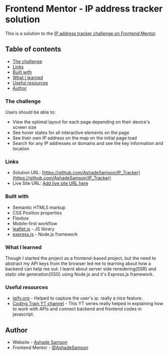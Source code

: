 # Frontend Mentor - IP address tracker solution

This is a solution to the [IP address tracker challenge on Frontend Mentor](https://www.frontendmentor.io/challenges/ip-address-tracker-I8-0yYAH0). 



## Table of contents

  - [The challenge](#the-challenge)
  - [Links](#links)
  - [Built with](#built-with)
  - [What I learned](#what-i-learned)
  - [Useful resources](#useful-resources)
  - [Author](#author)






### The challenge

Users should be able to:

- View the optimal layout for each page depending on their device's screen size
- See hover states for all interactive elements on the page
- See their own IP address on the map on the initial page load
- Search for any IP addresses or domains and see the key information and location







### Links

- Solution URL: [https://github.com/AshadeSamson/IP_Tracker](https://github.com/AshadeSamson/IP_Tracker)
- Live Site URL: [Add live site URL here](https://your-live-site-url.com)






### Built with

- Semantic HTML5 markup
- CSS Position properties
- Flexbox
- Mobile-first workflow
- [leaflet.js](https://leafletjs.com/) - JS library
- [express.js](https://www.npmjs.com/package/express) - Node.js framework







### What I learned

Though I started the project as a frontend-based project, but the need to abstract my API keys from the browser led me to learning about how a backend can help me out.
I learnt about server side renedering(SSR) and static site generation(SSG) using Node.js and it's Express.js framework.







### Useful resources

- [ipify.org](https://api.ipify.org) - Helped to capture the user's ip. really a nice feature.
- [Coding Train YT channel](https://youtu.be/DbcLg8nRWEg) - This YT series really helped in explaining how to work with APIs and connect backend and frontend codes in javascript.





## Author

- Website - [Ashade Samson](https://www.linkedin.com/in/ashadesamson18)
- Frontend Mentor - [
@AshadeSamson](https://www.frontendmentor.io/profile/AshadeSamson)
